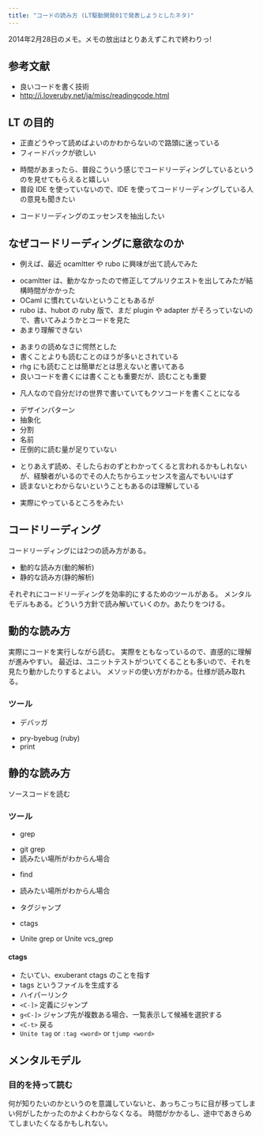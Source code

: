 ```yaml
---
title: "コードの読み方 (LT駆動開発01で発表しようとしたネタ)"
---
```


2014年2月28日のメモ。メモの放出はとりあえずこれで終わりっ!

参考文献
---

* 良いコードを書く技術
* http://i.loveruby.net/ja/misc/readingcode.html


LT の目的
---

* 正直どうやって読めばよいのかわからないので路頭に迷っている
* フィードバックが欲しい
 - 時間があまったら、普段こういう感じでコードリーディングしているというのを見せてもらえると嬉しい
 - 普段 IDE を使っていないので、IDE を使ってコードリーディングしている人の意見も聞きたい
* コードリーディングのエッセンスを抽出したい


なぜコードリーディングに意欲なのか
---

* 例えば、最近 ocamltter や rubo に興味が出て読んでみた
 - ocamltter は、動かなかったので修正してプルリクエストを出してみたが結構時間がかかった
 - OCaml に慣れていないということもあるが
 - rubo は、hubot の ruby 版で、まだ plugin や adapter がそろっていないので、書いてみようかとコードを見た
 - あまり理解できない
* あまりの読めなさに愕然とした
* 書くことよりも読むことのほうが多いとされている
* rhg にも読むことは簡単だとは思えないと書いてある
* 良いコードを書くには書くことも重要だが、読むことも重要
 - 凡人なので自分だけの世界で書いていてもクソコードを書くことになる
* デザインパターン
* 抽象化
* 分割
* 名前
* 圧倒的に読む量が足りていない
 - とりあえず読め、そしたらおのずとわかってくると言われるかもしれないが、経験者がいるのでその人たちからエッセンスを盗んでもいいはず
 - 読まないとわからないということもあるのは理解している
* 実際にやっているところをみたい


コードリーディング
---

コードリーディングには2つの読み方がある。

* 動的な読み方(動的解析)
* 静的な読み方(静的解析)

それぞれにコードリーディングを効率的にするためのツールがある。
メンタルモデルもある。どういう方針で読み解いていくのか。あたりをつける。


動的な読み方
---

実際にコードを実行しながら読む。
実際をともなっているので、直感的に理解が進みやすい。
最近は、ユニットテストがついてくることも多いので、それを見たり動かしたりするとよい。
メソッドの使い方がわかる。仕様が読み取れる。

### ツール

* デバッガ
 - pry-byebug (ruby)
 - print


静的な読み方
---

ソースコードを読む

### ツール

* grep
 - git grep
 - 読みたい場所がわからん場合
* find
 - 読みたい場所がわからん場合
* タグジャンプ
 - ctags
* Unite grep or Unite vcs_grep

#### ctags

* たいてい、exuberant ctags のことを指す
* tags というファイルを生成する
* ハイパーリンク
* `<C-]>` 定義にジャンプ
* `g<C-]>` ジャンプ先が複数ある場合、一覧表示して候補を選択する
* `<C-t>` 戻る
* `Unite tag` or `:tag <word>` or `tjump <word>`


メンタルモデル
---

### 目的を持って読む

何が知りたいのかというのを意識していないと、あっちこっちに目が移ってしまい何がしたかったのかよくわからなくなる。
時間がかかるし、途中であきらめてしまいたくなるかもしれない。
